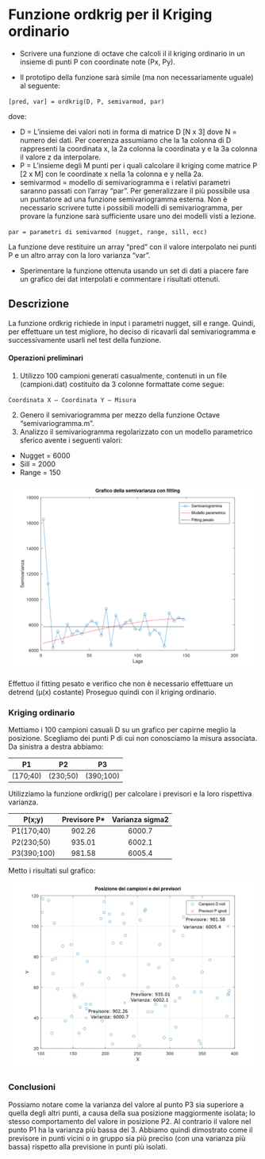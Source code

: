 # Funzione ordkrig per il Kriging ordinario

- Scrivere una funzione di octave che calcoli il il kriging ordinario in un insieme di punti P con coordinate note (Px, Py).

- Il prototipo della funzione sarà simile (ma non necessariamente uguale) al seguente:

`[pred, var] = ordkrig(D, P, semivarmod, par)`

dove:
* D = L’insieme dei valori noti in forma di matrice D [N x 3] dove N = numero dei dati. Per coerenza assumiamo che la 1a colonna di D rappresenti la coordinata x, la 2a colonna la coordinata y e la 3a colonna il valore z da interpolare.
* P = L’insieme degli M punti per i quali calcolare il kriging come matrice P [2 x M] con le coordinate x nella 1a colonna e y nella 2a.
* semivarmod =  modello di semivariogramma e i relativi parametri saranno passati con l’array “par”. Per generalizzare il più possibile usa un puntatore ad una funzione semivariogramma esterna. Non è necessario scrivere tutte i possibili modelli di semivariogramma, per provare la funzione sarà sufficiente usare uno dei modelli visti a lezione.

`par = parametri di semivarmod (nugget, range, sill, ecc)`

La funzione deve restituire un array  “pred” con il valore interpolato nei punti P e un altro array con la loro varianza “var”.

- Sperimentare la funzione ottenuta usando un set di dati a piacere fare un grafico dei dat interpolati e commentare i risultati ottenuti.

## Descrizione
La funzione ordkrig richiede in input i parametri nugget, sill e range. Quindi, per effettuare un test migliore, ho deciso di ricavarli dal semivariogramma e successivamente usarli nel test della funzione.

#### Operazioni preliminari
1. Utilizzo 100 campioni generati casualmente, contenuti in un file (campioni.dat) costituito da 3 colonne formattate come segue:

`Coordinata X – Coordinata Y – Misura`

2. Genero il semivariogramma per mezzo della funzione Octave “semivariogramma.m”.
3. Analizzo il semivariogramma regolarizzato con un modello parametrico sferico avente i seguenti valori:

- Nugget = 6000
- Sill = 2000
- Range = 150

![Grafico1](https://github.com/elpanas/Kriging-ordinary/blob/master/Grafici/2.png)

Effettuo il fitting pesato e verifico che non è necessario effettuare un detrend (μ(x) costante)
Proseguo quindi con il kriging ordinario.

### Kriging ordinario
Mettiamo i 100 campioni casuali D su un grafico per capirne meglio la posizione.
Scegliamo dei punti P di cui non conosciamo la misura associata. Da sinistra a destra abbiamo:

 P1 | P2 | P3 
| -------- | -------- | --------- |
| (170;40) | (230;50) | (390;100) |

Utilizziamo la funzione ordkrig() per calcolare i previsori e la loro rispettiva varianza.

 P(x;y)  | Previsore P* | Varianza sigma2 
|---------|:---------------:|:-----:|
| P1(170;40) | 902.26 | 6000.7 |
| P2(230;50) | 935.01 | 6002.1 |
| P3(390;100) | 981.58 | 6005.4 |

Metto i risultati sul grafico:

![Grafico2](https://github.com/elpanas/Kriging-ordinary/blob/master/Grafici/3.png)

### Conclusioni
Possiamo notare come la varianza del valore al punto P3 sia superiore a quella degli altri punti, a causa della sua posizione maggiormente isolata; lo stesso comportamento del valore in posizione P2. Al contrario il valore nel punto P1 ha la varianza più bassa dei 3.
Abbiamo quindi dimostrato come il previsore in punti vicini o in gruppo sia più preciso (con una varianza più bassa) rispetto alla previsione in punti più isolati.
